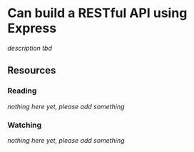 # Can build a RESTful API using Express

_description tbd_

## Resources

### Reading

_nothing here yet, please add something_

### Watching

_nothing here yet, please add something_
